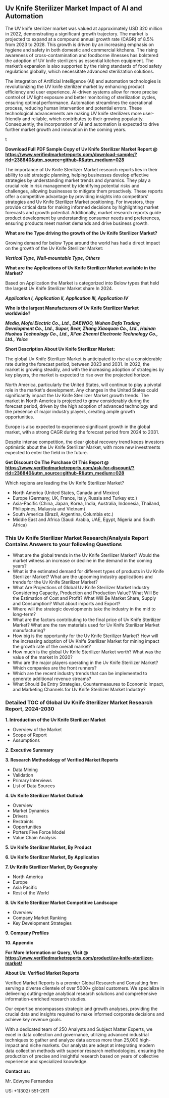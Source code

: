 <h2>Uv Knife Sterilizer Market Impact of AI and Automation</h2><p>The UV knife sterilizer market was valued at approximately USD 320 million in 2022, demonstrating a significant growth trajectory. The market is projected to expand at a compound annual growth rate (CAGR) of 8.5% from 2023 to 2028. This growth is driven by an increasing emphasis on hygiene and safety in both domestic and commercial kitchens. The rising awareness of cross-contamination and foodborne illnesses has bolstered the adoption of UV knife sterilizers as essential kitchen equipment. The market’s expansion is also supported by the rising standards of food safety regulations globally, which necessitate advanced sterilization solutions.</p><p>The integration of Artificial Intelligence (AI) and automation technologies is revolutionizing the UV knife sterilizer market by enhancing product efficiency and user experience. AI-driven systems allow for more precise control of UV light exposure and better monitoring of sterilization cycles, ensuring optimal performance. Automation streamlines the operational process, reducing human intervention and potential errors. These technological advancements are making UV knife sterilizers more user-friendly and reliable, which contributes to their growing popularity. Consequently, the incorporation of AI and automation is expected to drive further market growth and innovation in the coming years.</p>t</p><p id="" class=""><strong>Download Full PDF Sample Copy of Uv Knife Sterilizer Market Report @ <a href="https://www.verifiedmarketreports.com/download-sample/?rid=238840&utm_source=github-R&utm_medium=028" target="_blank">https://www.verifiedmarketreports.com/download-sample/?rid=238840&utm_source=github-R&utm_medium=028</a></strong></p><p>The importance of&nbsp;Uv Knife Sterilizer Market research reports lies in their ability to aid strategic planning, helping businesses develop effective strategies by understanding market trends and dynamics. They play a crucial role in risk management by identifying potential risks and challenges, allowing businesses to mitigate them proactively. These reports offer a competitive advantage by providing insights into competitors' strategies and Uv Knife Sterilizer Market positioning. For investors, they provide critical data for making informed decisions by highlighting market forecasts and growth potential. Additionally, market research reports guide product development by understanding consumer needs and preferences, ensuring products meet market demands and drive business growth.</p><p><strong>What are the&nbsp;Type driving the growth of the Uv Knife Sterilizer Market?</strong></p><p id="" class="">Growing demand for below Type around the world has had a direct impact on the growth of the Uv Knife Sterilizer Market:</p><em><strong>Vertical Type, Wall-mountable Type, Others</strong></em></p><strong>What are the&nbsp;Applications&nbsp;of Uv Knife Sterilizer Market available in the Market?</strong></p><p id="" class="">Based on Application the Market is categorized into Below types that held the largest Uv Knife Sterilizer Market share In 2024.</p><em><strong>Application I, Application II, Application III, Application IV</strong></em></p><strong>Who is the largest Manufacturers of Uv Knife Sterilizer Market worldwide?</strong></p><p><em><strong>Media, Mofei Electric Co., Ltd., DAEWOO, Wuhan Dafa Trading Development Co., Ltd., Supor, Bear, Zhang Xiaoquan Co., Ltd., Hainan Huohou Technology Co., Ltd., Xi'an Zhenmi Electronic Technology Co., Ltd., Yoice</strong></em></p><p id="" class=""><strong>Short Description About Uv Knife Sterilizer Market:</strong></p><p>The global Uv Knife Sterilizer Market is anticipated to rise at a considerable rate during the forecast period, between 2023 and 2031. In 2022, the market is growing steadily, and with the increasing adoption of strategies by key players, the market is expected to rise over the projected horizon.</p><p>North America, particularly the United States, will continue to play a pivotal role in the market's development. Any changes in the United States could significantly impact the Uv Knife Sterilizer Market growth trends. The market in North America is projected to grow considerably during the forecast period, driven by the high adoption of advanced technology and the presence of major industry players, creating ample growth opportunities.</p><p>Europe is also expected to experience significant growth in the global market, with a strong CAGR during the forecast period from 2024 to 2031.</p><p>Despite intense competition, the clear global recovery trend keeps investors optimistic about the Uv Knife Sterilizer Market, with more new investments expected to enter the field in the future.</p><p id="" class=""><strong>Get Discount On The Purchase Of This Report @ <a href="https://www.verifiedmarketreports.com/ask-for-discount/?rid=238840&utm_source=github-R&utm_medium=028" target="_blank">https://www.verifiedmarketreports.com/ask-for-discount/?rid=238840&utm_source=github-R&utm_medium=028</a></strong></p>Which regions are leading the Uv Knife Sterilizer Market?</p><ul><li>North America (United States, Canada and Mexico)</li><li>Europe (Germany, UK, France, Italy, Russia and Turkey etc.)</li><li>Asia-Pacific (China, Japan, Korea, India, Australia, Indonesia, Thailand, Philippines, Malaysia and Vietnam)</li><li>South America (Brazil, Argentina, Columbia etc.)</li><li>Middle East and Africa (Saudi Arabia, UAE, Egypt, Nigeria and South Africa)</li></ul><h3 id="" class="">This Uv Knife Sterilizer Market Research/Analysis Report Contains Answers to your following Questions</h3><ul><li>What are the global trends in the Uv Knife Sterilizer Market? Would the market witness an increase or decline in the demand in the coming years?</li><li>What is the estimated demand for different types of products in Uv Knife Sterilizer Market? What are the upcoming industry applications and trends for the Uv Knife Sterilizer Market?</li><li>What Are Projections of Global Uv Knife Sterilizer Market Industry Considering Capacity, Production and Production Value? What Will Be the Estimation of Cost and Profit? What Will Be Market Share, Supply and Consumption? What about imports and Export?</li><li>Where will the strategic developments take the industry in the mid to long-term?</li><li>What are the factors contributing to the final price of Uv Knife Sterilizer Market? What are the raw materials used for Uv Knife Sterilizer Market manufacturing?</li><li>How big is the opportunity for the Uv Knife Sterilizer Market? How will the increasing adoption of Uv Knife Sterilizer Market for mining impact the growth rate of the overall market?</li><li>How much is the global Uv Knife Sterilizer Market worth? What was the value of the market In 2020?</li><li>Who are the major players operating in the Uv Knife Sterilizer Market? Which companies are the front runners?</li><li>Which are the recent industry trends that can be implemented to generate additional revenue streams?</li><li>What Should Be Entry Strategies, Countermeasures to Economic Impact, and Marketing Channels for Uv Knife Sterilizer Market Industry?</li></ul><h3 id="" class="">Detailed TOC of Global Uv Knife Sterilizer Market Research Report, 2024-2030</h3><p id="" class=""><strong>1. Introduction of the Uv Knife Sterilizer Market</strong></p><ul><li>Overview of the Market</li><li>Scope of Report</li><li>Assumptions</li></ul><p id="" class=""><strong>2. Executive Summary</strong></p><p id="" class=""><strong>3. Research Methodology of Verified Market Reports</strong></p><ul><li>Data Mining</li><li>Validation</li><li>Primary Interviews</li><li>List of Data Sources</li></ul><p id="" class=""><strong>4. Uv Knife Sterilizer Market Outlook</strong></p><ul><li>Overview</li><li>Market Dynamics</li><li>Drivers</li><li>Restraints</li><li>Opportunities</li><li>Porters Five Force Model</li><li>Value Chain Analysis</li></ul><p id="" class=""><strong>5. Uv Knife Sterilizer Market, By Product</strong></p><p id="" class=""><strong>6. Uv Knife Sterilizer Market, By Application</strong></p><p id="" class=""><strong>7. Uv Knife Sterilizer Market, By Geography</strong></p><ul><li>North America</li><li>Europe</li><li>Asia Pacific</li><li>Rest of the World</li></ul><p id="" class=""><strong>8. Uv Knife Sterilizer Market Competitive Landscape</strong></p><ul><li>Overview</li><li>Company Market Ranking</li><li>Key Development Strategies</li></ul><p id="" class=""><strong>9. Company Profiles</strong></p><p id="" class=""><strong>10. Appendix</strong></p><p id="" class=""><strong>For More Information or Query, Visit @ <a href="https://www.verifiedmarketreports.com/product/uv-knife-sterilizer-market/" target="_blank">https://www.verifiedmarketreports.com/product/uv-knife-sterilizer-market/</a></strong></p><p id="" class=""><strong>About Us: Verified Market Reports</strong></p><p id="" class="">Verified Market Reports is a premier Global Research and Consulting firm serving a diverse clientele of over 5000+ global customers. We specialize in delivering cutting-edge analytical research solutions and comprehensive information-enriched research studies.</p><p id="" class="">Our expertise encompasses strategic and growth analyses, providing the crucial data and insights required to make informed corporate decisions and achieve key revenue goals.</p><p id="" class="">With a dedicated team of 250 Analysts and Subject Matter Experts, we excel in data collection and governance, utilizing advanced industrial techniques to gather and analyze data across more than 25,000 high-impact and niche markets. Our analysts are adept at integrating modern data collection methods with superior research methodologies, ensuring the production of precise and insightful research based on years of collective experience and specialized knowledge.</p><p id="" class=""><strong>Contact us:</strong></p><p id="" class="">Mr. Edwyne Fernandes</p><p id="" class="">US: +1(302) 551-2611</p>